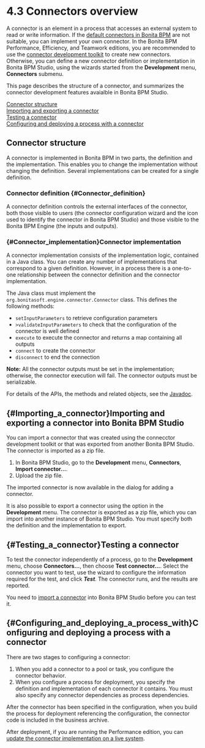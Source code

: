 
4.3 Connectors overview
=======================

A connector is an element in a process that accesses an external system to read or write information. If the [default connectors in Bonita BPM](/product-bos-sp/connectivity) are not suitable, you can implement your own connector.
In the Bonita BPM Performance, Efficiency, and Teamwork editions, you are recommended to use the [connector development toolkit](/connector-development-toolkit) to create new connectors.
Otherwise, you can define a new connector definition or implementation in Bonita BPM Studio,
using the wizards started from the **Development** menu, **Connectors** submenu.

This page describes the structure of a connector, and summarizes the connector development features avaialble in Bonita BPM Studio.

[Connector structure](#connector-structure)\
[Importing and exporting a connector](#Importing_a_connector)\
[Testing a connector](#Testing_a_connector)\
[Configuring and deploying a process with a connector](#Configuring_and_deploying_a_process_with)

Connector structure
-------------------

A connector is implemented in Bonita BPM in two
parts, the definition and the implementation. This enables you to
change the implementation without changing the definition. Several
implementations can be created for a single definition.

### Connector definition {#Connector_definition}

A connector definition controls the external interfaces of the
connector, both those visible to users (the connector
configuration wizard and the icon used to identify the connector in Bonita BPM Studio) and those visible to the Bonita BPM Engine (the
inputs and outputs).

### [](){#Connector_implementation}Connector implementation

A connector implementation consists of the implementation logic, contained in a
Java class. You can create any number of implementations that correspond to a given definition. However, in a process there is a one-to-one relationship between
the connector definition and the connector implementation.

The Java class must implement the `org.bonitasoft.engine.connector.Connector` class. This defines the
following methods:

-   `setInputParameters` to retrieve configuration parameters
-   `>validateInputParameters` to check that the configuration of the
    connector is well defined
-   `execute` to execute the connector and returns a map containing
    all outputs
-   `connect` to create the connector
-   `disconnect` to end the connection

**Note:** All the connector outputs must be set in the implementation; otherwise, the connector execution will fail. The connector outputs must be serializable.

For details of the APIs, the methods and related objects, see the
[Javadoc](/javadoc-71).

[](){#Importing_a_connector}Importing and exporting a connector into Bonita BPM Studio
--------------------------------------------------------------------------------------

You can import a connector that was created using the connecctor development toolkit or that was exported from another Bonita BPM Studio. The connector is imported as a zip file.

1.  In Bonita BPM Studio, go to the **Development** menu, **Connectors**, **Import connector...**.
2.  Upload the zip file.

The imported connector is now available in the dialog for adding a connector.

It is also possible to export a connector using the option in the **Development** menu. The connector is exported as a zip file, which you can import into another
instance of Bonita BPM Studio. You must specify both the definition and the implementation to export.

[](){#Testing_a_connector}Testing a connector
---------------------------------------------

To test the connector independently of a process, go to the **Development** menu, choose **Connectors...**, then choose **Test connector...**.
Select the connector you want to test, use the wizard to configure the information required for the test, and click ***Test***. The connector runs, and the results are
reported.

You need to [import a connector](#Importing_a_connector) into Bonita BPM Studio before you can test it.

[](){#Configuring_and_deploying_a_process_with}Configuring
and deploying a process with a connector
----------------------------------------------------------

There are two stages to configuring a connector:

1.  When you add a connector to a pool or task, you configure the connector behavior.
2.  When you configure a process for deployment, you specify the definition and implementation of each connector it contains. You must
    also specify any connector dependencies as process dependencies.

After the
connector has been specified in the configuration, when you build
the process for deployment referencing the configuration, the
connector code is included in the business archive.

After deployment, if you are running the Performance edition, you can [update the connector implementation on a live system](/live-update#connectors).

